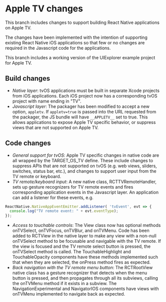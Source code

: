# Apple TV changes

This branch includes changes to support building React Native applications on Apple TV.

The changes have been implemented with the intention of supporting existing React Native iOS applications so that few or no changes are required in the Javascript code for the applications.

This branch includes a working version of the UIExplorer example project for Apple TV.

## Build changes

- *Native layer*: tvOS applications must be built in separate Xcode projects from iOS applications.  Each iOS project now has a corresponding tvOS project with name ending in "TV".
- *Javascript layer*: The packager has been modified to accept a new option, `appletv`.  If `appletv=true` is passed into the URL requested from the packager, the JS bundle will have `__APPLETV__` set to true.  This allows applications to expose Apple TV specific behavior, or suppress views that are not supported on Apple TV.

## Code changes

- *General support for tvOS*: Apple TV specific changes in native code are all wrapped by the TARGET_OS_TV define.  These include changes to suppress APIs that are not supported on tvOS (e.g. web views, sliders, switches, status bar, etc.), and changes to support user input from the TV remote or keyboard.
- *TV remote/keyboard input*: A new native class, RCTTVRemoteHandler, sets up gesture recognizers for TV remote events and fires corresponding application events in the Javascript layer.  An application can add a listener for these events, e.g.

```js
ReactNative.NativeAppEventEmitter.addListener( 'tvEvent', evt => {
  console.log("TV remote event: " + evt.eventType);
});
```

- *Access to touchable controls*: The View class now has optional methods onTVSelect, onTVFocus, onTVBlur, and onTVMenu.  Code has been added to RCTView in the native layer to make any view with a non-null onTVSelect method to be focusable and navigable with the TV remote.  If the view is focused and the TV remote select button is pressed, the onTVSelect method is called.  The TouchableHighlight and TouchableOpacity components have these methods implemented such that when they are selected, the onPress method fires as expected.
- *Back navigation with the TV remote menu button*: The RCTRootView native class has a gesture recognizer that detects when the menu button is pressed, and then propagates through all its subviews, calling the onTVMenu method if it exists in a subview.  The NavigationExperimental and NavigatorIOS components have views with onTVMenu implemented to navigate back as expected.
